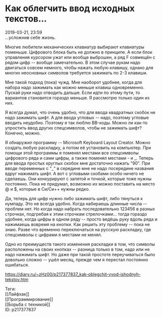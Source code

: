Как облегчить ввод исходных текстов...
=======================================

   
 2019-03-21, 23:59   
  ...усложнив себе жизнь.   
   
 Многие любители механических клавиатур выбирают клавиатуры поменьше. Цифрового блока быть не должно в принципе. А если блок управления курсором ужат или вообще выброшен, а ряд F совмещён с рядом цифр -- вообще замечательно. В этом случае рукам надо двигаться совсем немного, чтобы нажать любую клавишу, однако для многих неосновных символов требуется зажимать по 2-3 клавиши.   
   
 Мне такой подход (пока) чужд. Мне наоборот удобнее, когда для набора надо зажимать как можно меньше клавиш одновременно. Пускай руки надо отводить дальше. Если идти по этому пути, то вариантов становится гораздо меньше. Я рассмотрю только один из них.   
   
 Я всегда думал, что очень удобно, что для ввода квадратных скобок не надо зажимать шифт. А для ввода угловых -- надо, поэтому угловые вводить неудобно. Поэтому я так люблю BB-коды. Можно ли как-то упростить ввод других спецсимволов, чтобы не зажимать шифт? Конечно, можно.   
   
 Я обнаружил программу -- Microsoft Keyboard Layout Creator. Можно создать любую раскладку, а потом её установить на компьютер. При помощи этой программы я поменял местами все спецсимволы цифрового ряда и сами цифры, а также поменял местами - и \_. Теперь для ввода простых круглых скобок мне достаточно нажать "90". При вводе переменных с "\_" в середине мне не надо посередине названия вдруг нажимать шифт. А вот с угловыми скобами особо ничего не сделаешь. Они конкурируют с запятой и точкой, которые тоже нужны постоянно. Пока не придумал, возможно их можно поставить на место @ и $, которые в Си/Си++ нужны редко.   
   
 Да, теперь для цифр нужно либо зажимать шифт, либо тянуться к нумпаду. Это не всегда удобно. Когда набираешь длинные числа -- проблем нет. Но когда надо набрать последовательно 123456 в разных строчках, подгребая к этим строчкам стрелочками... тогда гораздо удобнее, когда цифры в одном ряду -- просто ведёшь руку вдоль ряда и нажимаешь вовремя на кнопки. Как решить эту проблему -- пока не знаю. Разве что временно переключаться на русскую раскладку, где спецсимволы с цифрами я местами не менял.   
   
 Одно из преимуществ такого изменения раскладки в том, что символы расположены на своих кнопках -- разница только в том, надо или не надо нажимать шифт. Но даже при такой простоте переучиваться было довольно сложно -- ушёл месяц, прежде чем я перестал постоянно ошибаться.   
    
 <https://diary.ru/~zHz00/p217377837_kak-oblegchit-vvod-ishodnyh-tekstov.htm>   
   
 Теги:   
 [[Лайфхак]]   
 [[Программирование]]   
 [[Борьба с техникой]]   
 ID: p217377837